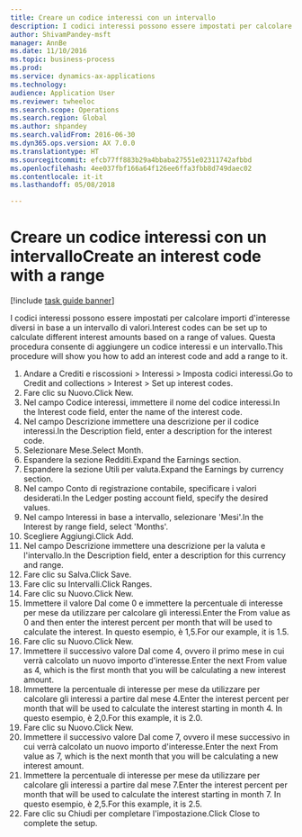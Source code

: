 ```yaml
--- 
title: Creare un codice interessi con un intervallo
description: I codici interessi possono essere impostati per calcolare importi d'interesse diversi in base a un intervallo di valori.
author: ShivamPandey-msft
manager: AnnBe
ms.date: 11/10/2016
ms.topic: business-process
ms.prod: 
ms.service: dynamics-ax-applications
ms.technology: 
audience: Application User
ms.reviewer: twheeloc
ms.search.scope: Operations
ms.search.region: Global
ms.author: shpandey
ms.search.validFrom: 2016-06-30
ms.dyn365.ops.version: AX 7.0.0
ms.translationtype: HT
ms.sourcegitcommit: efcb77ff883b29a4bbaba27551e02311742afbbd
ms.openlocfilehash: 4ee037fbf166a64f126ee6ffa3fbb8d749daec02
ms.contentlocale: it-it
ms.lasthandoff: 05/08/2018

---
```

# <a name="create-an-interest-code-with-a-range"></a><span data-ttu-id="e5d42-103">Creare un codice interessi con un intervallo</span><span class="sxs-lookup"><span data-stu-id="e5d42-103">Create an interest code with a range</span></span>

[!include [task guide banner](../../includes/task-guide-banner.md)]

<span data-ttu-id="e5d42-104">I codici interessi possono essere impostati per calcolare importi d'interesse diversi in base a un intervallo di valori.</span><span class="sxs-lookup"><span data-stu-id="e5d42-104">Interest codes can be set up to calculate different interest amounts based on a range of values.</span></span> <span data-ttu-id="e5d42-105">Questa procedura consente di aggiungere un codice interessi e un intervallo.</span><span class="sxs-lookup"><span data-stu-id="e5d42-105">This procedure will show you how to add an interest code and add a range to it.</span></span>

1. <span data-ttu-id="e5d42-106">Andare a Crediti e riscossioni > Interessi > Imposta codici interessi.</span><span class="sxs-lookup"><span data-stu-id="e5d42-106">Go to Credit and collections > Interest > Set up interest codes.</span></span>
2. <span data-ttu-id="e5d42-107">Fare clic su Nuovo.</span><span class="sxs-lookup"><span data-stu-id="e5d42-107">Click New.</span></span>
3. <span data-ttu-id="e5d42-108">Nel campo Codice interessi, immettere il nome del codice interessi.</span><span class="sxs-lookup"><span data-stu-id="e5d42-108">In the Interest code field, enter the name of the interest code.</span></span>
4. <span data-ttu-id="e5d42-109">Nel campo Descrizione immettere una descrizione per il codice interessi.</span><span class="sxs-lookup"><span data-stu-id="e5d42-109">In the Description field, enter a description for the interest code.</span></span>
5. <span data-ttu-id="e5d42-110">Selezionare Mese.</span><span class="sxs-lookup"><span data-stu-id="e5d42-110">Select Month.</span></span>
6. <span data-ttu-id="e5d42-111">Espandere la sezione Redditi.</span><span class="sxs-lookup"><span data-stu-id="e5d42-111">Expand the Earnings section.</span></span>
7. <span data-ttu-id="e5d42-112">Espandere la sezione Utili per valuta.</span><span class="sxs-lookup"><span data-stu-id="e5d42-112">Expand the Earnings by currency section.</span></span>
8. <span data-ttu-id="e5d42-113">Nel campo Conto di registrazione contabile, specificare i valori desiderati.</span><span class="sxs-lookup"><span data-stu-id="e5d42-113">In the Ledger posting account field, specify the desired values.</span></span>
9. <span data-ttu-id="e5d42-114">Nel campo Interessi in base a intervallo, selezionare 'Mesi'.</span><span class="sxs-lookup"><span data-stu-id="e5d42-114">In the Interest by range field, select 'Months'.</span></span>
10. <span data-ttu-id="e5d42-115">Scegliere Aggiungi.</span><span class="sxs-lookup"><span data-stu-id="e5d42-115">Click Add.</span></span>
11. <span data-ttu-id="e5d42-116">Nel campo Descrizione immettere una descrizione per la valuta e l'intervallo.</span><span class="sxs-lookup"><span data-stu-id="e5d42-116">In the Description field, enter a description for this currency and range.</span></span>
12. <span data-ttu-id="e5d42-117">Fare clic su Salva.</span><span class="sxs-lookup"><span data-stu-id="e5d42-117">Click Save.</span></span>
13. <span data-ttu-id="e5d42-118">Fare clic su Intervalli.</span><span class="sxs-lookup"><span data-stu-id="e5d42-118">Click Ranges.</span></span>
14. <span data-ttu-id="e5d42-119">Fare clic su Nuovo.</span><span class="sxs-lookup"><span data-stu-id="e5d42-119">Click New.</span></span>
15. <span data-ttu-id="e5d42-120">Immettere il valore Dal come 0 e immettere la percentuale di interesse per mese da utilizzare per calcolare gli interessi.</span><span class="sxs-lookup"><span data-stu-id="e5d42-120">Enter the From value as 0 and then enter the interest percent per month that will be used to calculate the interest.</span></span> <span data-ttu-id="e5d42-121">In questo esempio, è 1,5.</span><span class="sxs-lookup"><span data-stu-id="e5d42-121">For our example, it is 1.5.</span></span>
16. <span data-ttu-id="e5d42-122">Fare clic su Nuovo.</span><span class="sxs-lookup"><span data-stu-id="e5d42-122">Click New.</span></span>
17. <span data-ttu-id="e5d42-123">Immettere il successivo valore Dal come 4, ovvero il primo mese in cui verrà calcolato un nuovo importo d'interesse.</span><span class="sxs-lookup"><span data-stu-id="e5d42-123">Enter the next From value as 4, which is the first month that you will be calculating a new interest amount.</span></span>
18. <span data-ttu-id="e5d42-124">Immettere la percentuale di interesse per mese da utilizzare per calcolare gli interessi a partire dal mese 4.</span><span class="sxs-lookup"><span data-stu-id="e5d42-124">Enter the interest percent per month that will be used to calculate the interest starting in month 4.</span></span> <span data-ttu-id="e5d42-125">In questo esempio, è 2,0.</span><span class="sxs-lookup"><span data-stu-id="e5d42-125">For this example, it is 2.0.</span></span>
19. <span data-ttu-id="e5d42-126">Fare clic su Nuovo.</span><span class="sxs-lookup"><span data-stu-id="e5d42-126">Click New.</span></span>
20. <span data-ttu-id="e5d42-127">Immettere il successivo valore Dal come 7, ovvero il mese successivo in cui verrà calcolato un nuovo importo d'interesse.</span><span class="sxs-lookup"><span data-stu-id="e5d42-127">Enter the next From value as 7, which is the next month that you will be calculating a new interest amount.</span></span>
21. <span data-ttu-id="e5d42-128">Immettere la percentuale di interesse per mese da utilizzare per calcolare gli interessi a partire dal mese 7.</span><span class="sxs-lookup"><span data-stu-id="e5d42-128">Enter the interest percent per month that will be used to calculate the interest starting in month 7.</span></span> <span data-ttu-id="e5d42-129">In questo esempio, è 2,5.</span><span class="sxs-lookup"><span data-stu-id="e5d42-129">For this example, it is 2.5.</span></span>
22. <span data-ttu-id="e5d42-130">Fare clic su Chiudi per completare l'impostazione.</span><span class="sxs-lookup"><span data-stu-id="e5d42-130">Click Close to complete the setup.</span></span>



